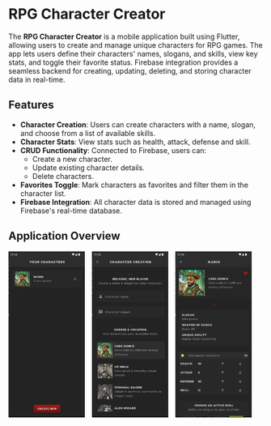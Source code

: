 # RPG Character Creator

The **RPG Character Creator** is a mobile application built using Flutter, allowing users to create and manage unique characters for RPG games. The app lets users define their characters' names, slogans, and skills, view key stats, and toggle their favorite status. Firebase integration provides a seamless backend for creating, updating, deleting, and storing character data in real-time.

## Features

- **Character Creation**: Users can create characters with a name, slogan, and choose from a list of available skills.
- **Character Stats**: View stats such as health, attack, defense and skill.
- **CRUD Functionality**: Connected to Firebase, users can:
  - Create a new character.
  - Update existing character details.
  - Delete characters.
- **Favorites Toggle**: Mark characters as favorites and filter them in the character list.
- **Firebase Integration**: All character data is stored and managed using Firebase's real-time database.

## Application Overview

<div>
    <img src="screenshots/home-screen.png" width="30%" height="30%" style="margin-right: 10px;">
    <img src="screenshots/create-screen.png" width="30%" height="30%" style="margin-right: 10px;">
    <img src="screenshots/profile-screen.png" width="30%" height="30%">
</div>
